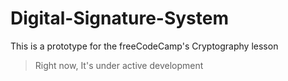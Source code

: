 # Digital-Signature-System
This is a prototype for the freeCodeCamp's Cryptography lesson
> Right now, It's under active development

